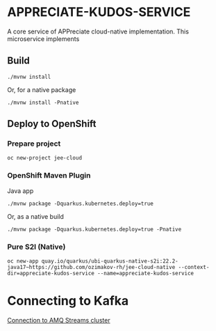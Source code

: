 # APPRECIATE-KUDOS-SERVICE

A core service of APPreciate cloud-native implementation. This microservice implements

## Build
```
./mvnw install
```

Or, for a native package
```
./mvnw install -Pnative
```

## Deploy to OpenShift

### Prepare project
```
oc new-project jee-cloud
```

### OpenShift Maven Plugin
Java app
```
./mvnw package -Dquarkus.kubernetes.deploy=true
```

Or, as a native build
```
./mvnw package -Dquarkus.kubernetes.deploy=true -Pnative
```

### Pure S2I (Native)
```
oc new-app quay.io/quarkus/ubi-quarkus-native-s2i:22.2-java17~https://github.com/ozimakov-rh/jee-cloud-native --context-dir=appreciate-kudos-service --name=appreciate-kudos-service
```

# Connecting to Kafka
[Connection to AMQ Streams cluster](https://access.redhat.com/documentation/en-us/red_hat_amq_streams/2.3/html/getting_started_with_amq_streams_on_openshift/proc-creating-route-str)

